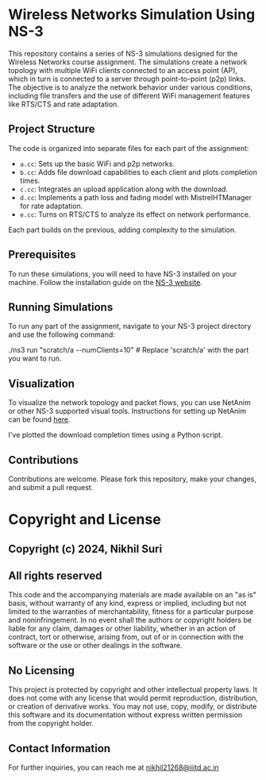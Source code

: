# Wireless Networks Simulation Using NS-3

This repository contains a series of NS-3 simulations designed for the Wireless Networks course assignment. The simulations create a network topology with multiple WiFi clients connected to an access point (AP), which in turn is connected to a server through point-to-point (p2p) links. The objective is to analyze the network behavior under various conditions, including file transfers and the use of different WiFi management features like RTS/CTS and rate adaptation.

## Project Structure

The code is organized into separate files for each part of the assignment:

- `a.cc`: Sets up the basic WiFi and p2p networks.
- `b.cc`: Adds file download capabilities to each client and plots completion times.
- `c.cc`: Integrates an upload application along with the download.
- `d.cc`: Implements a path loss and fading model with MistrelHTManager for rate adaptation.
- `e.cc`: Turns on RTS/CTS to analyze its effect on network performance.

Each part builds on the previous, adding complexity to the simulation.

## Prerequisites

To run these simulations, you will need to have NS-3 installed on your machine. Follow the installation guide on the [NS-3 website](https://www.nsnam.org/wiki/Installation).

## Running Simulations

To run any part of the assignment, navigate to your NS-3 project directory and use the following command:

./ns3 run "scratch/a --numClients=10" # Replace 'scratch/a' with the part you want to run.

## Visualization

To visualize the network topology and packet flows, you can use NetAnim or other NS-3 supported visual tools. Instructions for setting up NetAnim can be found [here](https://www.nsnam.org/wiki/NetAnim).

I've plotted the download completion times using a Python script.

## Contributions

Contributions are welcome. Please fork this repository, make your changes, and submit a pull request.

# Copyright and License

## Copyright (c) 2024, Nikhil Suri

## All rights reserved

This code and the accompanying materials are made available on an "as is" basis, without warranty of any kind, express or implied, including but not limited to the warranties of merchantability, fitness for a particular purpose and noninfringement. In no event shall the authors or copyright holders be liable for any claim, damages or other liability, whether in an action of contract, tort or otherwise, arising from, out of or in connection with the software or the use or other dealings in the software.

## No Licensing
This project is protected by copyright and other intellectual property laws. It does not come with any license that would permit reproduction, distribution, or creation of derivative works. You may not use, copy, modify, or distribute this software and its documentation without express written permission from the copyright holder.

## Contact Information
For further inquiries, you can reach me at nikhil21268@iiitd.ac.in